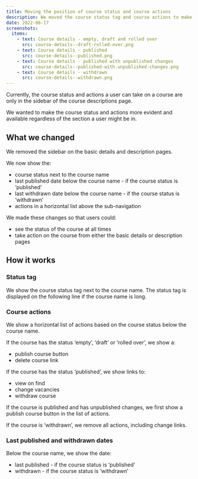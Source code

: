 ```yaml
---
title: Moving the position of course status and course actions
description: We moved the course status tag and course actions to make it easier for users to see the status of their course and take action
date: 2022-06-17
screenshots:
  items:
    - text: Course details - empty, draft and rolled over
      src: course-details--draft-rolled-over.png
    - text: Course details - published
      src: course-details--published.png
    - text: Course details - published with unpublished changes
      src: course-details--published-with-unpublished-changes.png
    - text: Course details - withdrawn
      src: course-details--withdrawn.png
---
```


Currently, the course status and actions a user can take on a course are only in the sidebar of the course descriptions page.

We wanted to make the course status and actions more evident and available regardless of the section a user might be in.

## What we changed

We removed the sidebar on the basic details and description pages.

We now show the:

- course status next to the course name
- last published date below the course name - if the course status is ‘published’
- last withdrawn date below the course name - if the course status is ‘withdrawn’
- actions in a horizontal list above the sub-navigation

We made these changes so that users could:

- see the status of the course at all times
- take action on the course from either the basic details or description pages

## How it works

### Status tag

We show the course status tag next to the course name. The status tag is displayed on the following line if the course name is long.

### Course actions

We show a horizontal list of actions based on the course status below the course name.

If the course has the status ‘empty’, ‘draft’ or ‘rolled over’, we show a:

- publish course button
- delete course link

If the course has the status ‘published’, we show links to:

- view on find
- change vacancies
- withdraw course

If the course is published and has unpublished changes, we first show a publish course button in the list of actions.

If the course is ‘withdrawn’, we remove all actions, including change links.

### Last published and withdrawn dates

Below the course name, we show the date:

- last published - if the course status is ‘published’
- withdrawn - if the course status is ‘withdrawn’
